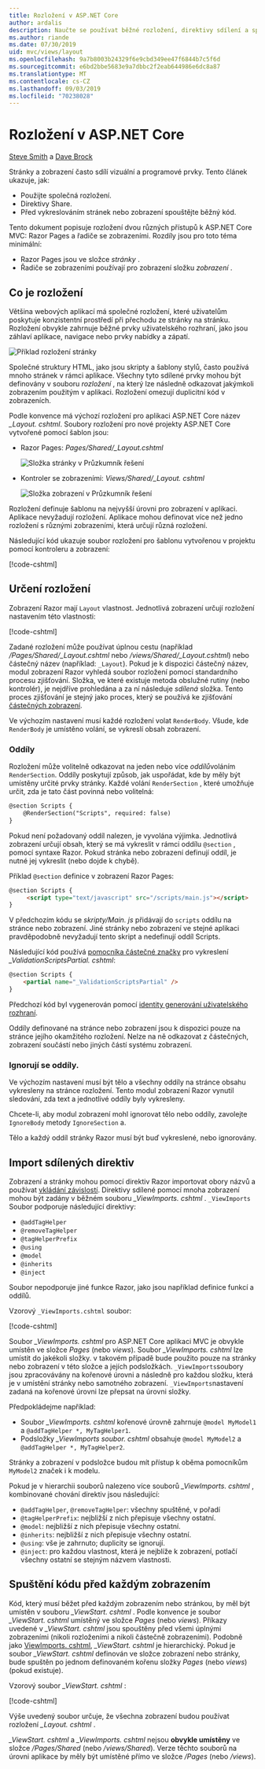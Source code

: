 ```yaml
---
title: Rozložení v ASP.NET Core
author: ardalis
description: Naučte se používat běžné rozložení, direktivy sdílení a spouštět společný kód před vykreslením zobrazení v aplikaci ASP.NET Core.
ms.author: riande
ms.date: 07/30/2019
uid: mvc/views/layout
ms.openlocfilehash: 9a7b8003b24329f6e9cbd349ee47f6844b7c5f6d
ms.sourcegitcommit: e6bd2bbe5683e9a7dbbc2f2eab644986e6dc8a87
ms.translationtype: MT
ms.contentlocale: cs-CZ
ms.lasthandoff: 09/03/2019
ms.locfileid: "70238028"
---
```

# <a name="layout-in-aspnet-core"></a>Rozložení v ASP.NET Core

[Steve Smith](https://ardalis.com/) a [Dave Brock](https://twitter.com/daveabrock)

Stránky a zobrazení často sdílí vizuální a programové prvky. Tento článek ukazuje, jak:

* Použijte společná rozložení.
* Direktivy Share.
* Před vykreslováním stránek nebo zobrazení spouštějte běžný kód.

Tento dokument popisuje rozložení dvou různých přístupů k ASP.NET Core MVC: Razor Pages a řadiče se zobrazeními. Rozdíly jsou pro toto téma minimální:

* Razor Pages jsou ve složce *stránky* .
* Řadiče se zobrazeními používají pro zobrazení složku *zobrazení* .

## <a name="what-is-a-layout"></a>Co je rozložení

Většina webových aplikací má společné rozložení, které uživatelům poskytuje konzistentní prostředí při přechodu ze stránky na stránku. Rozložení obvykle zahrnuje běžné prvky uživatelského rozhraní, jako jsou záhlaví aplikace, navigace nebo prvky nabídky a zápatí.

![Příklad rozložení stránky](layout/_static/page-layout.png)

Společné struktury HTML, jako jsou skripty a šablony stylů, často používá mnoho stránek v rámci aplikace. Všechny tyto sdílené prvky mohou být definovány v souboru *rozložení* , na který lze následně odkazovat jakýmkoli zobrazením použitým v aplikaci. Rozložení omezují duplicitní kód v zobrazeních.

Podle konvence má výchozí rozložení pro aplikaci ASP.NET Core název *_Layout. cshtml*. Soubory rozložení pro nové projekty ASP.NET Core vytvořené pomocí šablon jsou:

* Razor Pages: *Pages/Shared/_Layout.cshtml*

  ![Složka stránky v Průzkumník řešení](layout/_static/rp-web-project-views.png)

* Kontroler se zobrazeními: *Views/Shared/_Layout. cshtml*

  ![Složka zobrazení v Průzkumník řešení](layout/_static/mvc-web-project-views.png)

Rozložení definuje šablonu na nejvyšší úrovni pro zobrazení v aplikaci. Aplikace nevyžadují rozložení. Aplikace mohou definovat více než jedno rozložení s různými zobrazeními, která určují různá rozložení.

Následující kód ukazuje soubor rozložení pro šablonu vytvořenou v projektu pomocí kontroleru a zobrazení:

[!code-cshtml[](~/common/samples/WebApplication1/Views/Shared/_Layout.cshtml?highlight=44,72)]

## <a name="specifying-a-layout"></a>Určení rozložení

Zobrazení Razor mají `Layout` vlastnost. Jednotlivá zobrazení určují rozložení nastavením této vlastnosti:

[!code-cshtml[](../../common/samples/WebApplication1/Views/_ViewStart.cshtml?highlight=2)]

Zadané rozložení může používat úplnou cestu (například */Pages/Shared/_Layout.cshtml* nebo */views/Shared/_Layout.cshtml*) nebo částečný název (například: `_Layout`). Pokud je k dispozici částečný název, modul zobrazení Razor vyhledá soubor rozložení pomocí standardního procesu zjišťování. Složka, ve které existuje metoda obslužné rutiny (nebo kontrolér), je nejdříve prohledána a za ní následuje *sdílená* složka. Tento proces zjišťování je stejný jako proces, který se používá ke zjišťování [částečných zobrazení](xref:mvc/views/partial#partial-view-discovery).

Ve výchozím nastavení musí každé rozložení volat `RenderBody`. Všude, kde `RenderBody` je umístěno volání, se vykreslí obsah zobrazení.

<a name="layout-sections-label"></a>
<!-- https://stackoverflow.com/questions/23327578 -->
### <a name="sections"></a>Oddíly

Rozložení může volitelně odkazovat na jeden nebo více *oddílů*voláním `RenderSection`. Oddíly poskytují způsob, jak uspořádat, kde by měly být umístěny určité prvky stránky. Každé volání `RenderSection` , které umožňuje určit, zda je tato část povinná nebo volitelná:

```html
@section Scripts {
    @RenderSection("Scripts", required: false)
}
```

Pokud není požadovaný oddíl nalezen, je vyvolána výjimka. Jednotlivá zobrazení určují obsah, který se má vykreslit v rámci oddílu `@section` , pomocí syntaxe Razor. Pokud stránka nebo zobrazení definují oddíl, je nutné jej vykreslit (nebo dojde k chybě).

Příklad `@section` definice v zobrazení Razor Pages:

```html
@section Scripts {
     <script type="text/javascript" src="/scripts/main.js"></script>
}
```

V předchozím kódu se *skripty/Main. js* přidávají do `scripts` oddílu na stránce nebo zobrazení. Jiné stránky nebo zobrazení ve stejné aplikaci pravděpodobně nevyžadují tento skript a nedefinují oddíl Scripts.

Následující kód používá [pomocníka částečné značky](xref:mvc/views/tag-helpers/builtin-th/partial-tag-helper) pro vykreslení *_ValidationScriptsPartial. cshtml*:

```html
@section Scripts {
    <partial name="_ValidationScriptsPartial" />
}
```

Předchozí kód byl vygenerován pomocí [identity generování uživatelského rozhraní](xref:security/authentication/scaffold-identity).

Oddíly definované na stránce nebo zobrazení jsou k dispozici pouze na stránce jejího okamžitého rozložení. Nelze na ně odkazovat z částečných, zobrazení součástí nebo jiných částí systému zobrazení.

### <a name="ignoring-sections"></a>Ignorují se oddíly.

Ve výchozím nastavení musí být tělo a všechny oddíly na stránce obsahu vykresleny na stránce rozložení. Tento modul zobrazení Razor vynutil sledování, zda text a jednotlivé oddíly byly vykresleny.

Chcete-li, aby modul zobrazení mohl ignorovat tělo nebo oddíly, zavolejte `IgnoreBody` metody `IgnoreSection` a.

Tělo a každý oddíl stránky Razor musí být buď vykreslené, nebo ignorovány.

<a name="viewimports"></a>

## <a name="importing-shared-directives"></a>Import sdílených direktiv

Zobrazení a stránky mohou pomocí direktiv Razor importovat obory názvů a používat [vkládání závislostí](dependency-injection.md). Direktivy sdílené pomocí mnoha zobrazení mohou být zadány v běžném souboru *_ViewImports. cshtml* . `_ViewImports` Soubor podporuje následující direktivy:

* `@addTagHelper`
* `@removeTagHelper`
* `@tagHelperPrefix`
* `@using`
* `@model`
* `@inherits`
* `@inject`

Soubor nepodporuje jiné funkce Razor, jako jsou například definice funkcí a oddílů.

Vzorový `_ViewImports.cshtml` soubor:

[!code-cshtml[](../../common/samples/WebApplication1/Views/_ViewImports.cshtml)]

Soubor *_ViewImports. cshtml* pro ASP.NET Core aplikaci MVC je obvykle umístěn ve složce *Pages* (nebo *views*). Soubor *_ViewImports. cshtml* lze umístit do jakékoli složky. v takovém případě bude použito pouze na stránky nebo zobrazení v této složce a jejích podsložkách. `_ViewImports`soubory jsou zpracovávány na kořenové úrovni a následně pro každou složku, která je v umístění stránky nebo samotného zobrazení. `_ViewImports`nastavení zadaná na kořenové úrovni lze přepsat na úrovni složky.

Předpokládejme například:

* Soubor *_ViewImports. cshtml* kořenové úrovně zahrnuje `@model MyModel1` a `@addTagHelper *, MyTagHelper1`.
* Podsložky *_ViewImports soubor. cshtml* obsahuje `@model MyModel2` a `@addTagHelper *, MyTagHelper2`.

Stránky a zobrazení v podsložce budou mít přístup k oběma pomocníkům `MyModel2` značek i k modelu.

Pokud je v hierarchii souborů nalezeno více souborů *_ViewImports. cshtml* , kombinované chování direktiv jsou následující:

* `@addTagHelper`, `@removeTagHelper`: všechny spuštěné, v pořadí
* `@tagHelperPrefix`: nejbližší z nich přepisuje všechny ostatní.
* `@model`: nejbližší z nich přepisuje všechny ostatní.
* `@inherits`: nejbližší z nich přepisuje všechny ostatní.
* `@using`: vše je zahrnuto; duplicity se ignorují.
* `@inject`: pro každou vlastnost, která je nejblíže k zobrazení, potlačí všechny ostatní se stejným názvem vlastnosti.

<a name="viewstart"></a>

## <a name="running-code-before-each-view"></a>Spuštění kódu před každým zobrazením

Kód, který musí běžet před každým zobrazením nebo stránkou, by měl být umístěn v souboru *_ViewStart. cshtml* . Podle konvence je soubor *_ViewStart. cshtml* umístěný ve složce *Pages* (nebo *views*). Příkazy uvedené v *_ViewStart. cshtml* jsou spouštěny před všemi úplnými zobrazeními (nikoli rozloženími a nikoli částečně zobrazeními). Podobně jako [ViewImports. cshtml](xref:mvc/views/layout#viewimports), *_ViewStart. cshtml* je hierarchický. Pokud je soubor *_ViewStart. cshtml* definován ve složce zobrazení nebo stránky, bude spuštěn po jednom definovaném kořenu složky *Pages* (nebo *views*) (pokud existuje).

Vzorový soubor *_ViewStart. cshtml* :

[!code-cshtml[](../../common/samples/WebApplication1/Views/_ViewStart.cshtml)]

Výše uvedený soubor určuje, že všechna zobrazení budou používat rozložení *_Layout. cshtml* .

*_ViewStart. cshtml* a *_ViewImports. cshtml* nejsou **obvykle umístěny** ve složce */Pages/Shared* (nebo */views/Shared*). Verze těchto souborů na úrovni aplikace by měly být umístěné přímo ve složce */Pages* (nebo */views*).
